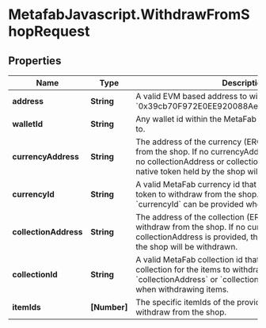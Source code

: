 # MetafabJavascript.WithdrawFromShopRequest

## Properties

Name | Type | Description | Notes
------------ | ------------- | ------------- | -------------
**address** | **String** | A valid EVM based address to withdraw to. For example, &#x60;0x39cb70F972E0EE920088AeF97Dbe5c6251a9c25D&#x60;. | [optional] 
**walletId** | **String** | Any wallet id within the MetaFab ecosystem to withdraw to. | [optional] 
**currencyAddress** | **String** | The address of the currency (ERC20) token to withdraw from the shop. If no currencyAddress or currencyId, and no collectionAddress or collectionId are provided, the native token held by the shop will be withdrawn. | [optional] 
**currencyId** | **String** | A valid MetaFab currency id that represents the currency token to withdraw from the shop. &#x60;currencyAddress&#x60; or &#x60;currencyId&#x60; can be provided when withdrawing currency. | [optional] 
**collectionAddress** | **String** | The address of the collection (ERC1155) for the items to withdraw from the shop. If no currencyAddress and no collectionAddress is provided, the native token held by the shop will be withdrawn. | [optional] 
**collectionId** | **String** | A valid MetaFab collection id that represents the collection for the items to withdraw from the shop. &#x60;collectionAddress&#x60; or &#x60;collectionId&#x60; can be provided when withdrawing items. | [optional] 
**itemIds** | **[Number]** | The specific itemIds of the provided collection to withdraw from the shop. | [optional] 


